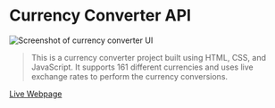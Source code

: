 # Currency Converter API

![Screenshot of currency converter UI](https://i.gyazo.com/e9feaf4b52e9c4a3bd2c2e74187a97a7.png)

> This is a currency converter project built using HTML, CSS, and JavaScript. It supports 161 different currencies and uses live exchange rates to perform the currency conversions.

[Live Webpage](https://st4ven.github.io/currency-api/)
